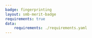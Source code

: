```yaml
---
badge: fingerprinting
layout: smb-merit-badge
requirements: true
data:
    requirements: ./requirements.yaml
---
```

